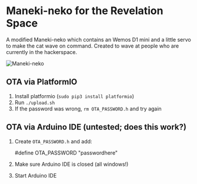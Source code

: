 # Maneki-neko for the Revelation Space

A modified Maneki-neko which contains an Wemos D1 mini and a little servo to make the cat wave on command.
Created to wave at people who are currently in the hackerspace.

![Maneki-neko](https://raw.githubusercontent.com/jelly/maneki-neko/master/neko.png)

## OTA via PlatformIO

1. Install platformio (`sudo pip3 install platformio`)
2. Run `./upload.sh`
3. If the password was wrong, `rm OTA_PASSWORD.h` and try again

## OTA via Arduino IDE (untested; does this work?)

1. Create `OTA_PASSWORD.h` and add:

    #define OTA_PASSWORD "passwordhere"

2. Make sure Arduino IDE is closed (all windows!)
3. Start Arduino IDE

